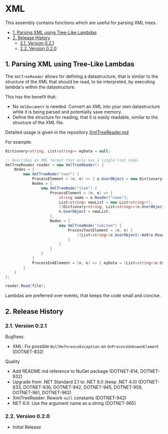 # XML <!-- omit in toc -->

This assembly contains functions which are useful for parsing XML trees.

- [1. Parsing XML using Tree-Like Lambdas](#1-parsing-xml-using-tree-like-lambdas)
- [2. Release History](#2-release-history)
  - [2.1. Version 0.2.1](#21-version-021)
  - [2.2. Version 0.2.0](#22-version-020)

## 1. Parsing XML using Tree-Like Lambdas

The `XmlTreeReader` allows for defining a datastructure, that is similar to the
structure of the XML that should be read, to be interpreted, by executing
lambda's within the datastructure.

This has the benefit that:

- No `XmlDocument` is needed. Convert an XML into your own datastructure while
  it is being parsed and potentially save memory.
- Define the structure for reading, that it is easily readable, similar to the
  structure of the XML file.

Detailed usage is given in the repository
[XmlTreeReader.md](docs/XmlTreeReader.md)

For example:

```csharp
Dictionary<string, List<string>> myData = null;

// Describes an XML format that only has a single root node.
XmlTreeReader reader = new XmlTreeReader() {
    Nodes = {
        new XmlTreeNode("root") {
            ProcessElement = (n, e) => { e.UserObject = new Dictionary<string, List<string>>(); },
            Nodes = {
                new XmlTreeNode("item") {
                    ProcessElement = (n, e) => {
                        string name = e.Reader["name"];
                        List<string> newList = new List<string>();
                        ((Dictionary<string, List<string>>)e.UserObject).Add(name, newList);
                        e.UserObject = newList;
                    },
                    Nodes = {
                        new XmlTreeNode("subitem") {
                            ProcessTextElement = (n, e) {
                                ((List<string>)e.UserObject).Add(e.Reader.Value);
                            }
                        }
                    }
                }
            }
            ProcessEndElement = (n, e) => { myData = (List<string>)e.UserObject; },
        }
    }
};

reader.Read(file);
```

Lambdas are preferred over events, that keeps the code small and concise.

## 2. Release History

### 2.1. Version 0.2.1

Bugfixes:

- XML: Fix possible `NullReferenceException` on `OnProcessUnknownElement`
  (DOTNET-832)

Quality

- Add README.md reference to NuGet package (DOTNET-814, DOTNET-932)
- Upgrade from .NET Standard 2.1 to .NET 6.0 (keep .NET 4.0) (DOTNET-833,
  DOTNET-936, DOTNET-942, DOTNET-945, DOTNET-959, DOTNET-961, DOTNET-962)
- XmlTreeReader: Rework `null` constants (DOTNET-942)
- NET 6.0: Use the argument name as a string (DOTNET-965)

### 2.2. Version 0.2.0

- Initial Release
